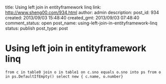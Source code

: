 title: Using left join in entityframework linq
link: http://www.sheng00.com/934.html
author: admin
description: 
post_id: 934
created: 2013/09/03 15:48:40
created_gmt: 2013/09/03 07:48:40
comment_status: open
post_name: using-left-join-in-entityframework-linq
status: publish
post_type: post

# Using left join in entityframework linq

`from c in table0 join o in table1 on c.sno equals o.sno into ps from o in ps.DefaultIfEmpty() select new { c.name, o.number} `